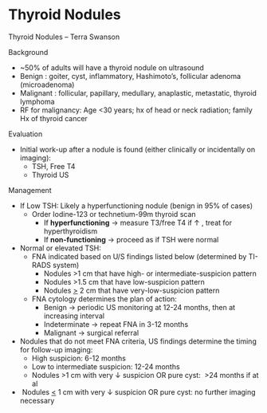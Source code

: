 # Thyroid Nodules

Thyroid Nodules – Terra Swanson

Background

-   \~50% of adults will have a thyroid nodule on ultrasound
-   Benign
    : goiter, cyst, inflammatory, Hashimoto’s, follicular adenoma
    (microadenoma)
-   Malignant
    : follicular, papillary, medullary, anaplastic, metastatic, thyroid
    lymphoma
-   RF for malignancy: Age \<30 years; hx of head or neck radiation;
    family Hx of thyroid cancer

Evaluation

-   Initial work-up after a nodule is found (either clinically or
    incidentally on imaging):
    -   TSH, Free T4
    -   Thyroid US

Management

-   If Low TSH: Likely
    a hyperfunctioning nodule (benign in 95% of cases)
    -   Order Iodine-123 or technetium-99m thyroid scan
        -   If **hyperfunctioning**
            →
            measure T3/free T4 if
            ↑
            , treat for hyperthyroidism
        -   If **non-functioning**
            →
            proceed as if TSH were normal
-   Normal or elevated TSH:
    -   FNA indicated based on U/S findings listed below (determined by
        TI-RADS system)
        -   Nodules >1 cm that have high- or intermediate-suspicion
            pattern
        -   Nodules >1.5 cm that have low-suspicion pattern
        -   Nodules <u>\></u> 2 cm that have very-low-suspicion pattern
    -   FNA cytology determines the plan of action:
        -   Benign → periodic US monitoring at 12-24 months, then at
            increasing interval
        -   Indeterminate → repeat FNA in 3-12 months
        -   Malignant
            →
            surgical referral
-   Nodules that do not meet FNA criteria, US findings determine the
    timing for follow-up imaging:
    -   High suspicion: 6-12 months
    -   Low to intermediate suspicion: 12-24 months
    -   Nodules >1 cm with very
        ↓
        suspicion OR pure cyst:  >24 months if at al
-   ​​​​​​​
    Nodules <u>\<</u> 1 cm with very
    ↓
    suspicion OR pure cyst:
    no further imaging necessary
